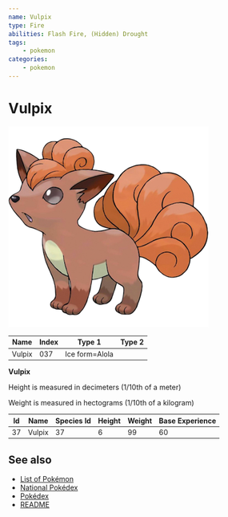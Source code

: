 ```yaml
---
name: Vulpix
type: Fire
abilities: Flash Fire, (Hidden) Drought
tags:
    - pokemon
categories:
    - pokemon
---
```


# Vulpix


![Vulpix](images/037.png)

| **Name** | **Index** | **Type 1** | **Type 2** |
|----|----|----|----|
| Vulpix | 037 | Ice form=Alola  |  |

**Vulpix** 


Height is measured in decimeters (1/10th of a meter)

Weight is measured in hectograms (1/10th of a kilogram)

| **Id** | **Name** | **Species Id** | **Height** | **Weight** | **Base Experience** |
|--------|----------|----------------|------------|------------|---------------------|
| 37 | Vulpix | 37 | 6 | 99 | 60 |


## See also

- [List of Pokémon](../pokemon.md)
- [National Pokédex](../national_pokedex.md)
- [Pokédex](../pokedex.md)
- [README](../README.md)
